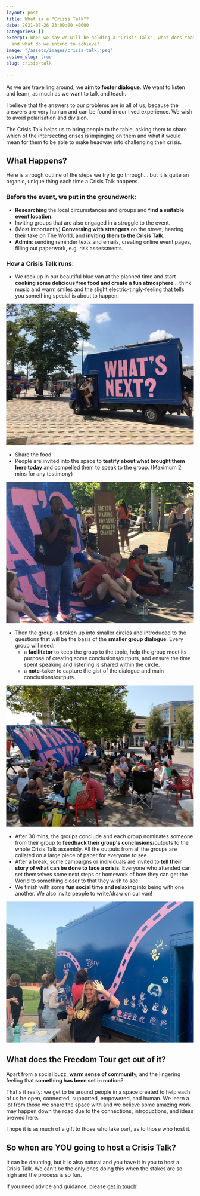 ```yaml
---
layout: post
title: What is a "Crisis Talk"?
date: 2021-07-26 23:00:00 +0000
categories: []
excerpt: When we say we will be holding a "Crisis Talk", what does that look like
  and what do we intend to achieve?
image: "/assets/images/crisis-talk.jpeg"
custom_slug: true
slug: crisis-talk

---
```

As we are travelling around, we **aim to foster dialogue**. We want to listen and learn, as much as we want to talk and teach.

I believe that the answers to our problems are in all of us, because the answers are very human and can be found in our lived experience. We wish to avoid polarisation and division.

The Crisis Talk helps us to bring people to the table, asking them to share which of the intersecting crises is impinging on them and what it would mean for them to be able to make headway into challenging their crisis.

## What Happens?

Here is a rough outline of the steps we try to go through... but it is quite an organic, unique thing each time a Crisis Talk happens.

### Before the event, we put in the groundwork:

* **Researching** the local circumstances and groups and **find a suitable event location**.
* Inviting groups that are also engaged in a struggle to the event.
* (Most importantly) **Conversing with strangers** on the street, hearing their take on The World, and **inviting them to the Crisis Talk**.
* **Admin**: sending reminder texts and emails, creating online event pages, filling out paperwork, e.g. risk assessments.

### How a Crisis Talk runs:

* We rock up in our beautiful blue van at the planned time and start **cooking some delicious free food and create a fun atmosphere**... think music and warm smiles and the slight electric-tingly-feeling that tells you something special is about to happen.

![](/assets/images/rock-up.jpeg)

* Share the food
* People are invited into the space to **testify about what brought them here today** and compelled them to speak to the group. (Maximum 2 mins for any testimony)

![](/assets/images/testimony.jpeg)

* Then the group is broken up into smaller circles and introduced to the questions that will be the basis of the **smaller group dialogue**. Every group will need:
  * a **facilitator** to keep the group to the topic, help the group meet its purpose of creating some conclusions/outputs, and ensure the time spent speaking and listening is shared within the circle.
  * a **note-taker** to capture the gist of the dialogue and main conclusions/outputs.

![](/assets/images/groups.jpeg)

* After 30 mins, the groups conclude and each group nominates someone from their group to **feedback their group's conclusions**/outputs to the whole Crisis Talk assembly. All the outputs from all the groups are collated on a large piece of paper for everyone to see.
* After a break, some campaigns or individuals are invited to **tell their story of what can be done to face a crisis**. Everyone who attended can set themselves some next steps or homework of how they can get the World to something closer to that they wish to see.
* We finish with some **fun social time and relaxing** into being with one another. We also invite people to write/draw on our van!

![](/assets/images/creative.jpeg)

## What does the Freedom Tour get out of it?

Apart from a social buzz, **warm sense of communit**y, and the lingering feeling that **something has been set in motion**?

That's it really: we get to be around people in a space created to help each of us be open, connected, supported, empowered, and human. We learn a lot from those we share the space with and we believe some amazing work may happen down the road due to the connections, introductions, and ideas brewed here.

I hope it is as much of a gift to those who take part, as to those who host it.

## So when are YOU going to host a Crisis Talk?

It can be daunting, but it is also natural and you have it in you to host a Crisis Talk. We can't be the only ones doing this when the stakes are so high and the process is so fun.

If you need advice and guidance, please [get in touch](https://freedomtour.uk/join-us/)!